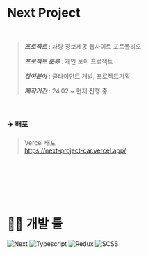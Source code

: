 # **Next Project**
<br />

> ***프로젝트*** : 차량 정보제공 웹사이트 포트폴리오
>
> ***프로젝트 분류*** : 개인 토이 프로젝트
>
> ***참여분야*** : 클라이언트 개발, 프로젝트기획
>
> ***제작기간*** : 24.02 ~ 현재 진행 중

<br />

### ✈️ **배포**

> Vercel 배포  
> <https://next-project-car.vercel.app/>

<br />
<br />
<br />
<br />
<br />

# 👨‍🔧 **개발 툴**

![Next](https://img.shields.io/badge/next.js-000000?style=react&logo=nextdotjs&logoColor=white)
![Typescript](https://img.shields.io/badge/TypeScript-3178C6?style=typescript&logo=typescript&logoColor=white)
![Redux](https://img.shields.io/badge/Redux/Toolkit-764ABC?style=redux&logo=redux&logoColor=white)
![SCSS](https://img.shields.io/badge/SCSS-CC6699?style=mui&logo=sass&logoColor=white)